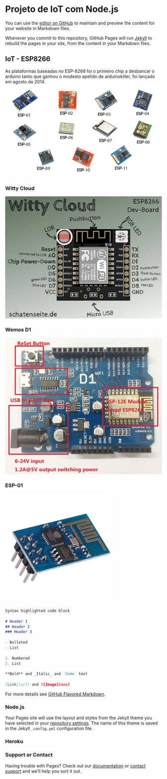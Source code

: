 # Projeto de IoT com Node.js

You can use the [editor on GitHub](https://github.com/3w3rt0n/ServerNodeJSIoT/edit/master/README.md) to maintain and preview the content for your website in Markdown files.

Whenever you commit to this repository, GitHub Pages will run [Jekyll](https://jekyllrb.com/) to rebuild the pages in your site, from the content in your Markdown files.

## IoT - ESP8266

As plataformas baseadas no ESP-8266 foi o primeiro chip a desbancar o arduino tanto que ganhou o modesto apelido de arduinokiller, foi lançado em agosto de 2014.

![Image](https://github.com/3w3rt0n/ServerNodeJSIoT/blob/master/Documentacao/Imagens/modulos-esp8266.png)

### Witty Cloud

![Image](https://github.com/3w3rt0n/ServerNodeJSIoT/blob/master/Documentacao/Imagens/ESP8266-Witty.jpg)

### Wemos D1

![Image](https://github.com/3w3rt0n/ServerNodeJSIoT/blob/master/Documentacao/Imagens/wemosd1.jpg)

### ESP-01

![Image](https://github.com/3w3rt0n/ServerNodeJSIoT/blob/master/Documentacao/Imagens/esp8266-esp01.jpg)

```markdown
Syntax highlighted code block

# Header 1
## Header 2
### Header 3

- Bulleted
- List

1. Numbered
2. List

**Bold** and _Italic_ and `Code` text

[Link](url) and ![Image](src)
```

For more details see [GitHub Flavored Markdown](https://guides.github.com/features/mastering-markdown/).

### Node.js

Your Pages site will use the layout and styles from the Jekyll theme you have selected in your [repository settings](https://github.com/3w3rt0n/ServerNodeJSIoT/settings). The name of this theme is saved in the Jekyll `_config.yml` configuration file.

### Heroku



### Support or Contact

Having trouble with Pages? Check out our [documentation](https://help.github.com/categories/github-pages-basics/) or [contact support](https://github.com/contact) and we’ll help you sort it out.
